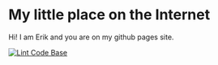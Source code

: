 # My little place on the Internet

Hi! I am Erik and you are on my github pages site.

[![Lint Code Base](https://github.com/Zuijdam/zuijdam.github.io/actions/workflows/super-linter.yml/badge.svg)](https://github.com/Zuijdam/zuijdam.github.io/actions/workflows/super-linter.yml)
